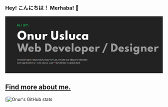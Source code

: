 ### Hey! こんにちは！ Merhaba! 👋

[![GitHub Logo](Profile.png)
](https://onurusluca.me/)


## [Find more about me.](https://onurusluca.me/)

[![Onur's GitHub stats](https://github-readme-stats.vercel.app/api?username=onurusluca&theme=blue-green)
